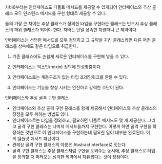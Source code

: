 자바8부터는 인터페이스도 디폴트 메서드를 제공할 수 있게되어 인터페이스와 추상 클래스 모두 인스턴스 메서드를 구현 형태로 제공할 수 있다.

둘의 가장 큰 차이는 추상 클래스가 정의한 타입을 구현하는 클래스는 반드시 추상 클래스의 하위 클래스가 되어야 한다. 자바는 단일 상속만 지원하니 큰 제약이다.

인터페이스는 선언한 메서드를 모두 정의하고 그 규약을 지킨 클래스라면 다른 어떤 클래스를 상속해도 같은 타입으로 취급한다.

1. 기존 클래스에도 손쉽게 새로운 인터페이스를 구현해 넣을 수 있다.

2. 인터페이스는 믹스인(mixin) 정의에 안성맞춤이다.

3. 인터페이스로는 계층구조가 없는 타입 프레임워크를 만들 수 있다.

4. 인터페이스는 기능을 향상 시키는 안전하고 강력한 수단이 된다.

인터페이스와 추상 골격 구현 클래스

- 인터페이스와 추상 골격 구현 클래스를 함꼐 제공해서 인터페이스와 추상 클래스의 장점을 모두 취하는 방법도 있다.
- 인터페이스로는 타입을 정의하고, 필요하면 디폴트 메서드도 몇 개 제공한다. 그리고 골격 구현 클래스는 나머지 메서드들까지 구현한다. 이렇게 하면 골격 구현을 확장하는 것만으로 이 인터페이스를 구현하는데 필요한 일이 대부분 완료된다. 이게 템플릿 메서드 패턴이다.
- 관례상 골격 구현 클래스의 이름은 AbstractInterface로 짓는다.
- 골격 구현 클래스는 추상 클래스처럼 구현을 도와주는 동시에, 추상 클래스로 타입을 정의할 때 따라오는 심각한 제약에서 자유롭다는 것이 장점이다.